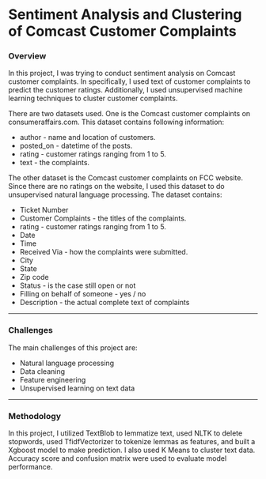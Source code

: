 # Sentiment Analysis and Clustering of Comcast Customer Complaints

### Overview


In this project, I was trying to conduct sentiment analysis on Comcast customer complaints. In specifically, I used text of customer complaints to predict the customer ratings. Additionally, I used unsupervised machine learning techniques to cluster customer complaints.

There are two datasets used. One is the Comcast customer complaints on consumeraffairs.com. This dataset contains following information:

* author - name and location of customers.
* posted_on - datetime of the posts.
* rating - customer ratings ranging from 1 to 5.
* text - the complaints.

The other dataset is the Comcast customer complaints on FCC website. Since there are no ratings on the website, I used this dataset to do unsupervised natural language processing. The dataset contains:

* Ticket Number
* Customer Complaints - the titles of the complaints.
* rating - customer ratings ranging from 1 to 5.
* Date
* Time
* Received Via - how the complaints were submitted.
* City
* State
* Zip code
* Status - is the case still open or not
* Filling on behalf of someone - yes / no
* Description - the actual complete text of complaints

---

### Challenges

The main challenges of this project are:

* Natural language processing
* Data cleaning
* Feature engineering
* Unsupervised learning on text data

---

### Methodology

In this project, I utilized TextBlob to lemmatize text, used NLTK to delete stopwords, used TfidfVectorizer to tokenize lemmas as features, and built a Xgboost model to make prediction. I also used K Means to cluster text data. Accuracy score and confusion matrix were used to evaluate model performance.
